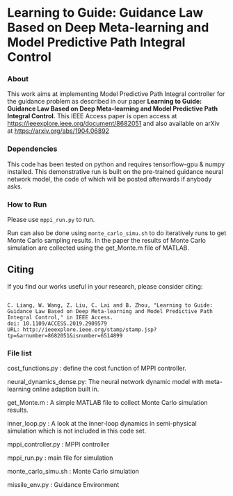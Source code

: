 # Learning to Guide: Guidance Law Based on Deep Meta-learning and Model Predictive Path Integral Control

### About


This work aims at implementing Model Predictive Path Integral controller for the guidance problem as described in our paper
**Learning to Guide: Guidance Law Based on Deep Meta-learning and Model Predictive Path Integral Control.**
This IEEE Access paper is open access at https://ieeexplore.ieee.org/document/8682051 and also available on arXiv at https://arxiv.org/abs/1904.06892


### Dependencies

This code has been tested on python and requires tensorflow-gpu & numpy installed.
This demonstrative run is built on the pre-trained guidance neural network model, the code of which will be posted afterwards if anybody asks.

### How to Run

Please use `mppi_run.py` to run.

Run can also be done using `monte_carlo_simu.sh` to do iteratively runs to get Monte Carlo sampling results. In the paper the results
of Monte Carlo simulation are collected using the get_Monte.m file of MATLAB.

## Citing

If you find our works useful in your research, please consider citing:

```

C. Liang, W. Wang, Z. Liu, C. Lai and B. Zhou, "Learning to Guide: Guidance Law Based on Deep Meta-learning and Model Predictive Path Integral Control," in IEEE Access.
doi: 10.1109/ACCESS.2019.2909579
URL: http://ieeexplore.ieee.org/stamp/stamp.jsp?tp=&arnumber=8682051&isnumber=6514899
```

### File list

cost_functions.py       : define the cost function of MPPI controller.

neural_dynamics_dense.py: The neural network dynamic model with meta-learning online adaption built in.

get_Monte.m             : A simple MATLAB file to collect Monte Carlo simulation results.

inner_loop.py           : A look at the inner-loop dynamics in semi-physical simulation which is not included in this code set.

mppi_controller.py      : MPPI controller

mppi_run.py             : main file for simulation

monte_carlo_simu.sh     : Monte Carlo simulation

missile_env.py          : Guidance Environment


